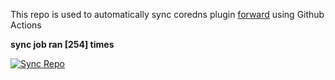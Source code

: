 This repo is used to automatically sync coredns plugin [forward](https://github.com/QZLin/forward) using Github Actions

**sync job ran [254] times**

[![Sync Repo](https://github.com/QZLin/coredns-extract/actions/workflows/sync.yaml/badge.svg)](https://github.com/QZLin/coredns-extract/actions/workflows/sync.yaml)
